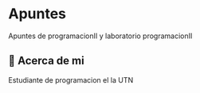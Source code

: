 
# Apuntes

Apuntes de programacionII y laboratorio programacionII



## 🚀 Acerca de mi
Estudiante de programacion el la UTN

